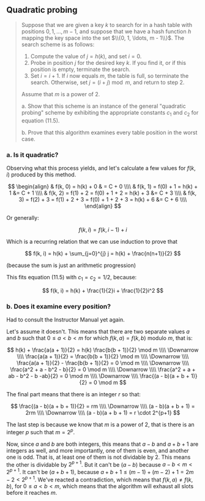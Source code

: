 ## Quadratic probing

> Suppose that we are given a key $k$ to search for in a hash table with
> positions $0, 1, \ldots, m - 1$, and suppose that we have a hash function $h$
> mapping the key space into the set $\\{0, 1, \ldots, m - 1\\}$. The search
> scheme is as follows:
>
> 1. Compute the value of $j = h(k)$, and set $i = 0$.
> 2. Probe in position $j$ for the desired key $k$. If you find it, or if this
>    position is empty, terminate the search.
> 3. Set $i = i + 1$. If $i$ now equals $m$, the table is full, so terminate the
>    search. Otherwise, set $j = (i + j) \bmod m$, and return to step 2.
>
> Assume that $m$ is a power of $2$.
>
> a. Show that this scheme is an instance of the general "quadratic probing"
> scheme by exhibiting the appropriate constants $c_1$ and $c_2$ for equation
> (11.5).
>
> b. Prove that this algorithm examines every table position in the worst case.


### a. Is it quadratic?

Observing what this process yields, and let's calculate a few values for $f(k,
i)$ produced by this method.

$$
    \begin{align}
    & f(k, 0) = h(k) + 0 & = C + 0 \\\\
    & f(k, 1) = f(0) + 1 = h(k) + 1 &= C + 1 \\\\
    & f(k, 2) = f(1) + 2 = f(0) + 1 + 2 = h(k) + 3 &= C + 3 \\\\
    & f(k, 3) = f(2) + 3 = f(1) + 2 + 3 = f(0) + 1 + 2 + 3 = h(k) + 6 &= C + 6 \\\\
    \end{align}
$$

Or generally:

$$ f(k, i) = f(k, i - 1) + i $$

Which is a recurring relation that we can use induction to prove that

$$ f(k, i) = h(k) + \sum_{j=0}^{j} j = h(k) + \frac{n(n+1)}{2} $$

(because the sum is just an arithmetic progression)

This fits equation (11.5) with $c_1 = c_2 = 1/2$, because:

$$ f(k, i) = h(k) + \frac{1}{2}i + \frac{1}{2}i^2 $$

### b. Does it examine every position?

Had to consult the Instructor Manual yet again.

Let's assume it doesn't. This means that there are two separate values $a$ and
$b$ such that $0 \le a < b < m$ for which $f(k, a) = f(k, b)$ modulo $m$, that
is:

$$
    h(k) + \frac{a(a + 1)}{2} = h(k) \frac{b(b + 1)}{2} \mod m \\\\
    \Downarrow \\\\
    \frac{a(a + 1)}{2} = \frac{b(b + 1)}{2} \mod m \\\\
    \Downarrow \\\\
    \frac{a(a + 1)}{2} - \frac{b(b + 1)}{2} = 0 \mod m \\\\
    \Downarrow \\\\
    \frac{a^2 + a - b^2 - b}{2} = 0 \mod m \\\\
    \Downarrow \\\\
    \frac{a^2 + a + ab - b^2 - b -ab}{2} = 0 \mod m \\\\
    \Downarrow \\\\
    \frac{(a - b)(a + b + 1)}{2} = 0 \mod m
$$

The final part means that there is an integer $r$ so that:

$$
    \frac{(a - b)(a + b + 1)}{2} = rm \\\\
    \Downarrow \\\\
    (a - b)(a + b + 1) = 2rm \\\\
    \Downarrow \\\\
    (a - b)(a + b + 1) = r \cdot 2^{p+1}
$$

The last step is because we know that $m$ is a power of $2$, that is there is an
integer $p$ such that $m = 2^p$.

Now, since $a$ and $b$ are both integers, this means that $a - b$ and $a + b +
1$ are integers as well, and more importantly, one of them is even, and another
one is odd. That is, at least one of them is not dividable by $2$. This means
the other is dividable by $2^{p+1}$. But it can't be $(a - b)$ because $a - b <
m < 2^{p+1}$. It can't be $(a + b + 1)$, because $a + b + 1 \le (m - 1) + (m -
2) + 1 = 2m - 2 < 2^{p+1}$. We've reacted a contradiction, which means that
$f(k, a) \ne f(k, b)$, for $0 \le a < b < m$, which means that the algorithm
will exhaust all slots before it reaches $m$.

